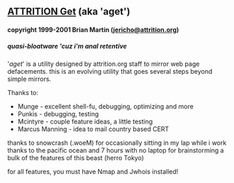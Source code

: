 ## [ATTRITION Get](http://www.attrition.org/mirror/attrition/) (aka 'aget')

#### copyright 1999-2001 Brian Martin (jericho@attrition.org)
##### quasi-bloatware 'cuz i'm anal retentive

'*aget*' is a utility designed by attrition.org staff to mirror web
page defacements. this is an evolving utility that goes several steps
beyond simple mirrors.

Thanks to:
 * Munge - excellent shell-fu, debugging, optimizing and more
 * Punkis - debugging, testing
 * Mcintyre - couple feature ideas, a little testing
 * Marcus Manning - idea to mail country based CERT

thanks to snowcrash (.woeM) for occasionally sitting in my lap while i work
thanks to the pacific ocean and 7 hours with no laptop for brainstorming
a bulk of the features of this beast (herro Tokyo)

for all features, you must have Nmap and Jwhois installed!
